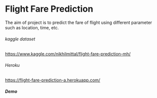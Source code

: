 # Flight Fare Prediction
The aim of project is to predict the fare of flight using different parameter such as location, time, etc.

###### kaggle dataset
https://www.kaggle.com/nikhilmittal/flight-fare-prediction-mh/

###### Heroku
https://flight-fare-prediction-a.herokuapp.com/

##### Demo

